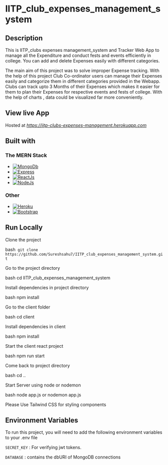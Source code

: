 # IITP_club_expenses_management_system
 
 ## Description

This is IITP_clubs expenses management_system and
 Tracker Web App to manage all the Expenditure and  conduct fests and events efficiently in college.
 You can add and delete Expenses easily with different categories.
 
 The main aim of this project was to solve improper Expense tracking. With the help of this project Club Co-ordinator users can manage their Expenses easily and categorize them in different categories provided in the Webapp. Clubs  can track upto 3 Months of their Expenses which makes it easier for them to plan their Expenses for respective events and fests of college. With the help of charts , data could be visualized far more conveniently.
 
 ## View live App

Hosted at *https://iitp-clubs-expenses-management.herokuapp.com*

 ## Built with 

### The MERN Stack

* [![MongoDb][mongo.com]][mongo-url]
* [![Express][express.com]][express-url]
* [![ReactJs][react.com]][react-url]
* [![NodeJs][nodejs.com]][nodejs-url]


### Other

* [![Heroku][h.com]][h-url]
* [![Bootstrap][Bootstrap.com]][Bootstrap-url]

## Run Locally

Clone the project

bash```
  git clone https://github.com/Sureshsahu7/IITP_club_expenses_management_system.git```


Go to the project directory

bash
  cd IITP_club_expenses_management_system



Install dependencies in project directory

bash
  npm install

Go to the client folder

bash
  cd client

Install dependencies in client

bash
  npm install


Start the client react project

bash
  npm run start


Come back to project directory

bash
  cd ..

Start Server using node or nodemon

bash
  node app.js 
  or nodemon app.js



Please Use Tailwind CSS for styling components

## Environment Variables

To run this project, you will need to add the following environment variables to your .env file

`SECRET_KEY` : For verifying jwt tokens.

`DATABASE` : contains the dbURI of MongoDB connections


 <!-- MARKDOWN LINKS & IMAGES -->
<!-- https://www.markdownguide.org/basic-syntax/#reference-style-links -->
[contributors-shield]: https://img.shields.io/github/contributors/github_username/repo_name.svg?style=for-the-badge
[contributors-url]: https://github.com/github_username/repo_name/graphs/contributors

[Bootstrap.com]: https://img.shields.io/badge/Tailwind_CSS-38B2AC?style=for-the-badge&logo=tailwind-css&logoColor=white
[Bootstrap-url]: https://tailwindcss.com
[mongo.com]: https://img.shields.io/badge/MongoDB-4EA94B?style=for-the-badge&logo=mongodb&logoColor=white

[mongo-url]: https://mongodb.com
[express.com]: https://img.shields.io/badge/Express.js-404D59?style=for-the-badge
[express-url]: https://express.com
[react.com]: https://img.shields.io/badge/React-20232A?style=for-the-badge&logo=react&logoColor=61DAFB
[react-url]: https://react.com
[nodejs.com]: https://img.shields.io/badge/Node.js-43853D?style=for-the-badge&logo=node.js&logoColor=white
[nodejs-url]: https://nodejs.com
[css.com]:https://img.shields.io/badge/CSS-239120?&style=for-the-badge&logo=css3&logoColor=white
[css-url]: https://css.com
[html.com]: https://img.shields.io/badge/HTML5-E34F26?style=for-the-badge&logo=html5&logoColor=white
[html-url]:	https://html.com
[Js.com]: https://img.shields.io/badge/JavaScript-F7DF1E?style=for-the-badge&logo=javascript&logoColor=black
[Js-url]: https://javascript.com
[python.com]: https://img.shields.io/badge/Python-14354C?style=for-the-badge&logo=python&logoColor=white
[python-url]: https://python.com
[flask.com]: https://img.shields.io/badge/Flask-000000?style=for-the-badge&logo=flask&logoColor=white
[flask-url]: https://flask.com
[h.com]: 	https://img.shields.io/badge/Heroku-430098?style=for-the-badge&logo=heroku&logoColor=white
[h-url]: https://heroku.com
[r.com]: 	https://img.shields.io/badge/Redux-593D88?style=for-the-badge&logo=redux&logoColor=white
[r-url]: https://heroku.com





